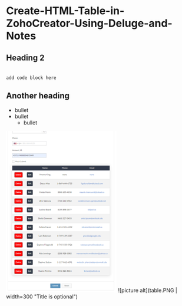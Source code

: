 # Create-HTML-Table-in-ZohoCreator-Using-Deluge-and-Notes

## Heading 2

```

add code block here

```

## Another heading


* bullet
* bullet
  * bullet
<img src="table.PNG" width="300">
![picture alt](table.PNG | width=300 "Title is optional")

